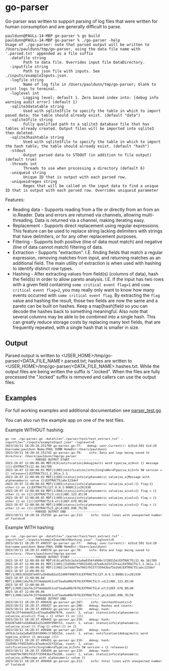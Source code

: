 # go-parser
Go-parser was written to support parsing of log files that were written for human consumption and are generally difficult to parse.

```
pauldunn@PAULs-14-MBP go-parser % go build  
pauldunn@PAULs-14-MBP go-parser % ./go-parser -help
Usage of ./go-parser: note that parsed output will be written to /Users/pauldunn/tmp/go-parser, using the data file name with '.parsed.txt' appended as a file suffix 
  -datafile string
    	Path to data file. Overrides input file DataDirectory.
  -inputfile string
    	Path to json file with inputs. See ./inputs/exampleInputs.json.
  -logfile string
    	Name of log file in /Users/pauldunn/tmp/go-parser; blank to print logs to terminal.
  -loglevel int
    	Logging level; default 1. Zero based index into: [debug info warning audit error] (default 1)
  -sqlite3datatable string
    	Used with sqlite3file to specify the table in which to import pased data; the table should already exist. (default "data")
  -sqlite3file string
    	Fully qualified path to a sqlite3 database file that has tables already created. Output files will be imported into sqlite3 then deleted.
  -sqlite3hashtable string
    	Used with sqlite3file to specify the table in which to import the hash table; the table should already exist. (default "hash")
  -stdout
    	Output parsed data to STDOUT (in addition to file output) (default true)
  -threads int
    	Threads to use when processing a directory (default 6)
  -uniqueid string
    	Unique ID that is output with each parsed row.
  -uniqueidregex string
    	Regex that will be called on the input data to find a unique ID that is output with each parsed row. Overrides uniqueid parameter
```  

Features:
* Reading data - Supports reading from a file or directly from an from an io.Reader. Data and errors are returned via channels, allowing multi-threading. Data is returned via a channel, making iterating easy.
* Replacement - Supports direct replacement using regular expressions. This feature can be used to replace string lacking delimiters with strings that have delimiters, or for any other replacement purposes.
* Filtering - Supports both positive (line of data must match) and negative (line of data cannot match) filtering of data.
* Extraction - Supports "extraction". I.E. finding fields that match a regular expression, removing matches from input, and returning matches as an additional field. The main utility of extraction is when used with hashing to identify distinct row types. 
* Hashing - After extracting values from field(s) (columns of data), hash the field(s) in order to allow pareto analysis. I.E. If the input has two rows with a given field containing `some critical event flag=1` and `some critical event flag=2`, you may really only want to know how many events occurred with `some critical event flag`. By extracting the `flag` value and hashing the result, those two fields are now the same and a pareto can be built on hashes. Keep a map[hash]field so you can decode the hashes back to something meaningful. Also note that several columns may be able to be combined into a single hash. This can greatly reduce storage costs by replacing many text fields, that are frequently repeated, with a single hash that is smaller in size.

## Output
Parsed output is written to <USER_HOME>/tmp/go-parser/<DATA_FILE_NAME>.parsed.txt; hashes are written to <USER_HOME>/tmp/go-parser/<DATA_FILE_NAME>.hashes.txt. While the output files are being written the suffix is ".locked". When the files are fully processed the ".locked" suffix is removed and callers can use the output files.    

## Examples
For full working examples and additional documentation see [parser_test.go](./parser/parser_test.go)

You can also run the example app on one of the test files.

Example WITHOUT hashing:
<font size=0.5em>
```
go run ./go-parser.go -datafile="./parser/test/test_extract.txt" -inputfile="./inputs/exampleInput.json" -loglevel=0                
2023/10/11 18:28:16.251709 go-parser.go:77:   debug: user.Current(): &{Uid:501 Gid:20 Username:pauldunn Name:PAUL DUNN HomeDir:/Users/pauldunn}
2023/10/11 18:28:16.251742 go-parser.go:78:    info: Data and logs being saved to directory: /Users/pauldunn/tmp/go-parser
---------------- PARSED OUTPUT START ----------------
2023-10-07 12:00:00.00 MDT|0|0|notification|debug|multi word type|sw_a|Unit {} message ({})|EXTRACTS|12.Ab.34|789
2023-10-07 12:00:00.01 MDT|1|001|notification|info|SingleWordType|sw_b|Info SW version = {} release={}|EXTRACTS|1.2.34|a.1.1
2023-10-07 12:00:00.02 MDT|1|002|status|info|alphanumeric value|sw_a|Message with alphanumberic value {}|EXTRACTS|abc123def
2023-10-07 12:00:00.03 MDT|1|003|status|info|alphanumeric value|sw_a|val:{} flag:{} other:{} on {}|EXTRACTS|127.0.0.1:8080|1|x20|X30
2023-10-07 12:00:00.04 MDT|1|004|status|info|alphanumeric value|sw_a|val={} flag = {} other {} on ({})|EXTRACTS|3.cd|2|ABC.123_45|30
2023-10-07 12:00:00.05 MDT|1|005|status|info|alphanumeric value|sw_a|val={} flag = {} other {} on ({})|EXTRACTS|4.ef|3|DEF.678_90|40
2023-10-07 12:00:00.06 MDT|1|006|status|info|alphanumeric value|sw_a|val={} flag = {} other {} on ({})|EXTRACTS|5.gh|4|GHI.098_76|50
---------------- PARSED OUTPUT END   ----------------
2023/10/11 18:28:16.252592 go-parser.go:213:    info: total lines with unexpected number of fields=0
```
</font>

Example WITH hashing:
<font size=0.5em>
```
go run ./go-parser.go -datafile="./parser/test/test_extract.txt" -inputfile="./inputs/exampleInputWithHashing.json" -loglevel=0
2023/10/11 18:28:37.498537 go-parser.go:77:   debug: user.Current(): &{Uid:501 Gid:20 Username:pauldunn Name:PAUL DUNN HomeDir:/Users/pauldunn}
2023/10/11 18:28:37.498574 go-parser.go:78:    info: Data and logs being saved to directory: /Users/pauldunn/tmp/go-parser
---------------- PARSED OUTPUT START ----------------
2023-10-07 12:00:00.00 MDT|0|0|a07b3c1e3a1a0a0354fd900c1f38515d|EXTRACTS|12.Ab.34|789
2023-10-07 12:00:00.01 MDT|1|001|11d590cff0915d91c47ee0cb22f33faa|EXTRACTS|1.2.34|a.1.1
2023-10-07 12:00:00.02 MDT|1|002|2e7ddd79e7861f9157735943ba75e2b0|EXTRACTS|abc123def
2023-10-07 12:00:00.03 MDT|1|003|03d287e66fa1648a82a312d09f998f53|EXTRACTS|127.0.0.1:8080|1|x20|X30
2023-10-07 12:00:00.04 MDT|1|004|14a74c37f4ebbb911cd73aa6a00b7670|EXTRACTS|3.cd|2|ABC.123_45|30
2023-10-07 12:00:00.05 MDT|1|005|14a74c37f4ebbb911cd73aa6a00b7670|EXTRACTS|4.ef|3|DEF.678_90|40
2023-10-07 12:00:00.06 MDT|1|006|14a74c37f4ebbb911cd73aa6a00b7670|EXTRACTS|5.gh|4|GHI.098_76|50
---------------- PARSED OUTPUT END   ----------------
2023/10/11 18:28:37.499420 go-parser.go:207:    info: len(hashCounts)=5
2023/10/11 18:28:37.499427 go-parser.go:208:   debug: Hashes and counts:
2023/10/11 18:28:37.499433 go-parser.go:210:   debug: hash: 14a74c37f4ebbb911cd73aa6a00b7670, count: 3, value: status|info|alphanumeric value|sw_a|val={} flag = {} other {} on ({})
2023/10/11 18:28:37.499441 go-parser.go:210:   debug: hash: 03d287e66fa1648a82a312d09f998f53, count: 1, value: status|info|alphanumeric value|sw_a|val:{} flag:{} other:{} on {}
2023/10/11 18:28:37.499446 go-parser.go:210:   debug: hash: a07b3c1e3a1a0a0354fd900c1f38515d, count: 1, value: notification|debug|multi word type|sw_a|Unit {} message ({})
2023/10/11 18:28:37.499451 go-parser.go:210:   debug: hash: 11d590cff0915d91c47ee0cb22f33faa, count: 1, value: notification|info|SingleWordType|sw_b|Info SW version = {} release={}
2023/10/11 18:28:37.499456 go-parser.go:210:   debug: hash: 2e7ddd79e7861f9157735943ba75e2b0, count: 1, value: status|info|alphanumeric value|sw_a|Message with alphanumeric value {}
2023/10/11 18:28:37.499460 go-parser.go:213:    info: total lines with unexpected number of fields=0
```
</font>